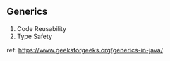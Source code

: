 ## Generics
1. Code Reusability
2. Type Safety


ref: https://www.geeksforgeeks.org/generics-in-java/
